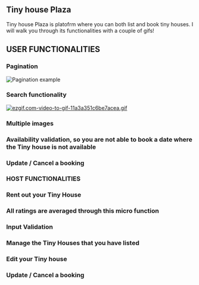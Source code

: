 ## Tiny house Plaza

Tiny house Plaza is platofrm where you can both list and book tiny houses. I will walk you through its functionalities with a couple of gifs!

## USER FUNCTIONALITIES

### Pagination
![Pagination example](https://s12.gifyu.com/images/ezgif.com-video-to-gif821451910bdc69e9.gif)

### Search functionality

[![ezgif.com-video-to-gif-11a3a351c6be7acea.gif](https://s11.gifyu.com/images/ezgif.com-video-to-gif-11a3a351c6be7acea.gif)](https://gifyu.com/image/Sl9vy)

### Multiple images

### Availability validation, so you are not able to book a date where the Tiny house is not available

### Update / Cancel a booking

### HOST FUNCTIONALITIES

### Rent out your Tiny House

### All ratings are averaged through this micro function

### Input Validation

### Manage the Tiny Houses that you have listed

### Edit your Tiny house

### Update / Cancel a booking 

